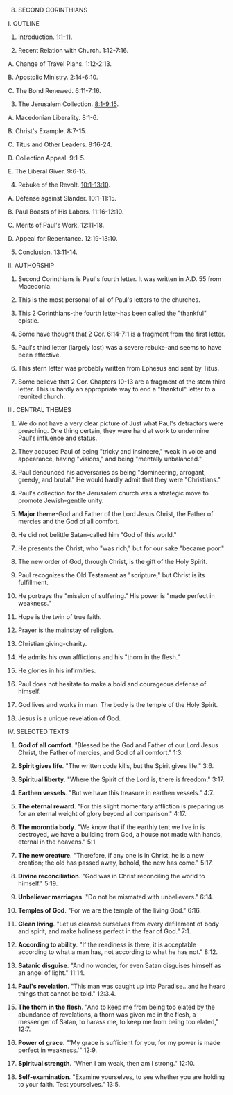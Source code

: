


8. SECOND CORINTHIANS

I. OUTLINE

1. Introduction. [1:1-11](/en/Bible/2_Corinthians/1#v1).

2. Recent Relation with Church. 1:12-7:16.

A. Change of Travel Plans. 1:12-2:13.

B. Apostolic Ministry. 2:14-6:10.

C. The Bond Renewed. 6:11-7:16.

3. The Jerusalem Collection. [8:1-9:15](/en/Bible/2_Corinthians/8#v1).

A. Macedonian Liberality. 8:1-6.

B. Christ's Example. 8:7-15.

C. Titus and Other Leaders. 8:16-24.

D. Collection Appeal. 9:1-5.

E. The Liberal Giver. 9:6-15.

4. Rebuke of the Revolt. [10:1-13:10](/en/Bible/2_Corinthians/10#v1).

A. Defense against Slander. 10:1-11:15.

B. Paul Boasts of His Labors. 11:16-12:10.

C. Merits of Paul's Work. 12:11-18.

D. Appeal for Repentance. 12:19-13:10.

5. Conclusion. [13:11-14](/en/Bible/2_Corinthians/13#v11).

II. AUTHORSHIP

1. Second Corinthians is Paul's fourth letter. It was written in A.D. 55 from Macedonia.

2. This is the most personal of all of Paul's letters to the churches.

3. This 2 Corinthians-the fourth letter-has been called the "thankful" epistle.

4. Some have thought that 2 Cor. 6:14-7:1 is a fragment from the first letter.

5. Paul's third letter (largely lost) was a severe rebuke-and seems to have been effective.

6. This stern letter was probably written from Ephesus and sent by Titus.

7. Some believe that 2 Cor. Chapters 10-13 are a fragment of the stem third letter. This is hardly an appropriate way to end a "thankful" letter to a reunited church.

III. CENTRAL THEMES

1. We do not have a very clear picture of Just what Paul's detractors were preaching. One thing certain, they were hard at work to undermine Paul's influence and status.

2. They accused Paul of being "tricky and insincere," weak in voice and appearance, having "visions," and being "mentally unbalanced."

3. Paul denounced his adversaries as being "domineering, arrogant, greedy, and brutal." He would hardly admit that they were "Christians."

4. Paul's collection for the Jerusalem church was a strategic move to promote Jewish-gentile unity.

5. **Major theme**\-God and Father of the Lord Jesus Christ, the Father of mercies and the God of all comfort.

6. He did not belittle Satan-called him "God of this world."

7. He presents the Christ, who "was rich," but for our sake "became poor."

8. The new order of God, through Christ, is the gift of the Holy Spirit.

9. Paul recognizes the Old Testament as "scripture," but Christ is its fulfillment.

10. He portrays the "mission of suffering." His power is "made perfect in weakness."

11. Hope is the twin of true faith.

12. Prayer is the mainstay of religion.

13. Christian giving-charity.

14. He admits his own afflictions and his "thorn in the flesh."

15. He glories in his infirmities.

16. Paul does not hesitate to make a bold and courageous defense of himself.

17. God lives and works in man. The body is the temple of the Holy Spirit.

18. Jesus is a unique revelation of God.

IV. SELECTED TEXTS

1. **God of all comfort**. "Blessed be the God and Father of our Lord Jesus Christ, the Father of mercies, and God of all comfort." 1:3.

2. **Spirit gives life**. "The written code kills, but the Spirit gives life." 3:6.

3. **Spiritual liberty**. "Where the Spirit of the Lord is, there is freedom." 3:17.

4. **Earthen vessels**. "But we have this treasure in earthen vessels." 4:7.

5. **The eternal reward**. "For this slight momentary affliction is preparing us for an eternal weight of glory beyond all comparison." 4:17.

6. **The morontia body**. "We know that if the earthly tent we live in is destroyed, we have a building from God, a house not made with hands, eternal in the heavens." 5:1.

7. **The new creature**. "Therefore, if any one is in Christ, he is a new creation; the old has passed away, behold, the new has come." 5:17.

8. **Divine reconciliation**. "God was in Christ reconciling the world to himself." 5:19.

9. **Unbeliever marriages**. "Do not be mismated with unbelievers." 6:14.

10. **Temples of God**. "For we are the temple of the living God." 6:16.

11. **Clean living**. "Let us cleanse ourselves from every defilement of body and spirit, and make holiness perfect in the fear of God." 7:1.

12. **According to ability**. "If the readiness is there, it is acceptable according to what a man has, not according to what he has not." 8:12.

13. **Satanic disguise**. "And no wonder, for even Satan disguises himself as an angel of light." 11:14.

14. **Paul's revelation**. "This man was caught up into Paradise...and he heard things that cannot be told." 12:3.4.

15. **The thorn in the flesh**. "And to keep me from being too elated by the abundance of revelations, a thorn was given me in the flesh, a messenger of Satan, to harass me, to keep me from being too elated," 12:7.

16. **Power of grace**. "'My grace is sufficient for you, for my power is made perfect in weakness.'" 12:9.

17. **Spiritual strength**. "When I am weak, then am I strong." 12:10.

18. **Self-examination**. "Examine yourselves, to see whether you are holding to your faith. Test yourselves." 13:5.